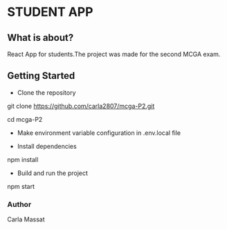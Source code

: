 # STUDENT APP

## What is about?

React App for students.The project was made for the second MCGA exam.

## Getting Started

- Clone the repository

git clone https://github.com/carla2807/mcga-P2.git

cd mcga-P2

- Make environment variable configuration in .env.local file

- Install dependencies

npm install

- Build and run the project

npm start

### Author

Carla Massat
